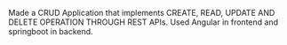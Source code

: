 Made a CRUD Application that implements CREATE, READ, UPDATE AND DELETE OPERATION THROUGH REST APIs. 
Used Angular in frontend and springboot in backend. 
